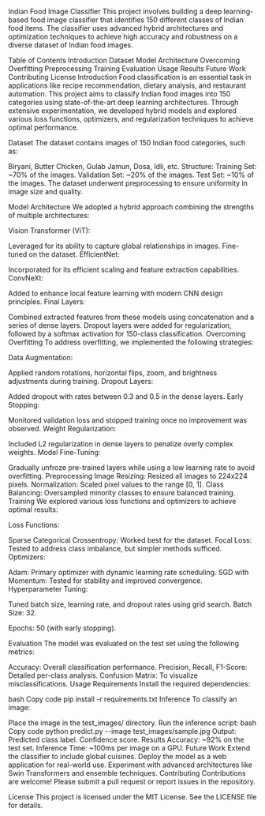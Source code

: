 Indian Food Image Classifier
This project involves building a deep learning-based food image classifier that identifies 150 different classes of Indian food items. The classifier uses advanced hybrid architectures and optimization techniques to achieve high accuracy and robustness on a diverse dataset of Indian food images.

Table of Contents
Introduction
Dataset
Model Architecture
Overcoming Overfitting
Preprocessing
Training
Evaluation
Usage
Results
Future Work
Contributing
License
Introduction
Food classification is an essential task in applications like recipe recommendation, dietary analysis, and restaurant automation. This project aims to classify Indian food images into 150 categories using state-of-the-art deep learning architectures. Through extensive experimentation, we developed hybrid models and explored various loss functions, optimizers, and regularization techniques to achieve optimal performance.

Dataset
The dataset contains images of 150 Indian food categories, such as:

Biryani, Butter Chicken, Gulab Jamun, Dosa, Idli, etc.
Structure:
Training Set: ~70% of the images.
Validation Set: ~20% of the images.
Test Set: ~10% of the images.
The dataset underwent preprocessing to ensure uniformity in image size and quality.

Model Architecture
We adopted a hybrid approach combining the strengths of multiple architectures:

Vision Transformer (ViT):

Leveraged for its ability to capture global relationships in images.
Fine-tuned on the dataset.
EfficientNet:

Incorporated for its efficient scaling and feature extraction capabilities.
ConvNeXt:

Added to enhance local feature learning with modern CNN design principles.
Final Layers:

Combined extracted features from these models using concatenation and a series of dense layers.
Dropout layers were added for regularization, followed by a softmax activation for 150-class classification.
Overcoming Overfitting
To address overfitting, we implemented the following strategies:

Data Augmentation:

Applied random rotations, horizontal flips, zoom, and brightness adjustments during training.
Dropout Layers:

Added dropout with rates between 0.3 and 0.5 in the dense layers.
Early Stopping:

Monitored validation loss and stopped training once no improvement was observed.
Weight Regularization:

Included L2 regularization in dense layers to penalize overly complex weights.
Model Fine-Tuning:

Gradually unfroze pre-trained layers while using a low learning rate to avoid overfitting.
Preprocessing
Image Resizing:
Resized all images to 224x224 pixels.
Normalization:
Scaled pixel values to the range [0, 1].
Class Balancing:
Oversampled minority classes to ensure balanced training.
Training
We explored various loss functions and optimizers to achieve optimal results:

Loss Functions:

Sparse Categorical Crossentropy: Worked best for the dataset.
Focal Loss: Tested to address class imbalance, but simpler methods sufficed.
Optimizers:

Adam: Primary optimizer with dynamic learning rate scheduling.
SGD with Momentum: Tested for stability and improved convergence.
Hyperparameter Tuning:

Tuned batch size, learning rate, and dropout rates using grid search.
Batch Size: 32.

Epochs: 50 (with early stopping).

Evaluation
The model was evaluated on the test set using the following metrics:

Accuracy: Overall classification performance.
Precision, Recall, F1-Score: Detailed per-class analysis.
Confusion Matrix: To visualize misclassifications.
Usage
Requirements
Install the required dependencies:

bash
Copy code
pip install -r requirements.txt
Inference
To classify an image:

Place the image in the test_images/ directory.
Run the inference script:
bash
Copy code
python predict.py --image test_images/sample.jpg
Output:
Predicted class label.
Confidence score.
Results
Accuracy: ~92% on the test set.
Inference Time: ~100ms per image on a GPU.
Future Work
Extend the classifier to include global cuisines.
Deploy the model as a web application for real-world use.
Experiment with advanced architectures like Swin Transformers and ensemble techniques.
Contributing
Contributions are welcome! Please submit a pull request or report issues in the repository.

License
This project is licensed under the MIT License. See the LICENSE file for details.
